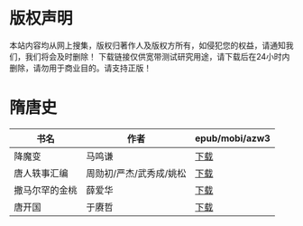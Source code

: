 # 版权声明

本站内容均从网上搜集，版权归著作人及版权方所有，如侵犯您的权益，请通知我们，我们将会及时删除！ 下载链接仅供宽带测试研究用途，请下载后在24小时内删除，请勿用于商业目的。请支持正版！

# 隋唐史

| 书名 | 作者 | epub/mobi/azw3 |
| --- | --- | --- |
| 降魔变 | 马鸣谦 | [下载](https://url89.ctfile.com/f/31084289-1357041346-cd8c9b?p=8866) |
| 唐人轶事汇编 | 周勋初/严杰/武秀成/姚松 | [下载](https://url89.ctfile.com/f/31084289-1357033762-b201b4?p=8866) |
| 撒马尔罕的金桃 | 薛爱华 | [下载](https://url89.ctfile.com/f/31084289-1357033600-7f4a8f?p=8866) |
| 唐开国 | 于赓哲 | [下载](https://url89.ctfile.com/f/31084289-1357027039-ea116e?p=8866) |
